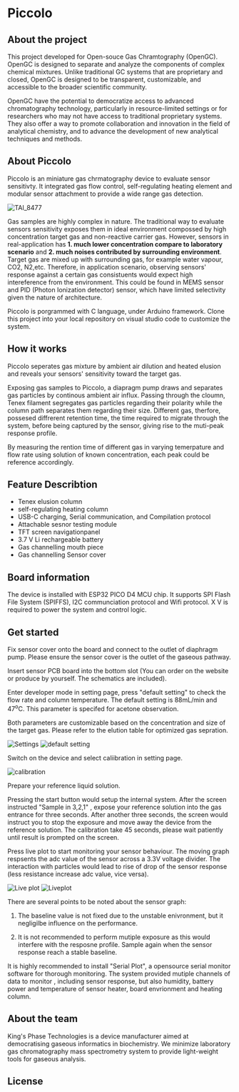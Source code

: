 # Piccolo
## About the project
This project developed for Open-souce Gas Chramtography (OpenGC). OpenGC is designed to separate and analyze the components of complex chemical mixtures. Unlike traditional GC systems that are proprietary and closed, OpenGC is designed to be transparent, customizable, and accessible to the broader scientific community.

OpenGC have the potential to democratize access to advanced chromatography technology, particularly in resource-limited settings or for researchers who may not have access to traditional proprietary systems. They also offer a way to promote collaboration and innovation in the field of analytical chemistry, and to advance the development of new analytical techniques and methods.

## About Piccolo
Piccolo is an miniature gas chrmatography device to evaluate sensor sensitivty. It integrated gas flow control, self-regulating heating element and modular sensor attachment to provide a wide range gas detection. 

![TAI_8477](https://user-images.githubusercontent.com/78717679/222635831-722b8976-42af-47da-9b0c-7ac461033310.jpg)

Gas samples are highly complex in nature. The traditional way to evaluate sensors sensitivity exposes them in ideal environment compossed by high concentration target gas and non-reactive carrier gas. However, sensors in real-application has **1. much lower concentration compare to laboratory scenario** and **2. much noises contributed by surrounding environment**. Target gas are mixed up with surrounding gas, for example water vapour, CO2, N2,etc. Therefore, in application scenario, observing sensors' response against a certain gas consistuents would expect high intereference from the environment. This could be found in MEMS sensor and PID (Photon Ionization detector) sensor, which have limited selectivity given the nature of architecture. 

Piccolo is porgrammed with C language, under Arduino framework.  Clone this project into your local repository on visual studio code to customize the system.

## How it works
Piccolo seperates gas mixture by ambient air dilution and heated elusion and reveals your sensors' sensitivity toward the target gas. 

Exposing gas samples to Piccolo, a diapragm pump draws and separates gas particles by continous ambient air influx. Passing through the cloumn, Tenex filament segregates gas particles regarding their polarity while the column path separates them regarding their size. Different gas, therfore, possesed diffrerent retention time, the time required to migrate through the system, before being captured by the sensor, giving rise to the muti-peak response profile. 

By measuring the rention time of different gas in varying temerpature and flow rate using solution of known concentration, each peak could be reference accordingly. 

## Feature Describtion
- Tenex elusion column 
- self-regulating heating column 
- USB-C charging, Serial communication, and Compilation protocol 
- Attachable sesnor testing module 
- TFT screen navigationpanel
- 3.7 V Li rechargeable battery
- Gas channelling mouth piece
- Gas channelling Sensor cover

## Board information
The device is installed with ESP32 PICO D4 MCU chip. It supports SPI Flash File System (SPIFFS), I2C communciation protocol and Wifi protocol. X V is required to power the system and control logic. 

## Get started
Fix sensor cover onto the board and connect to the outlet of diaphragm pump. Please ensure the sensor cover is the outlet of the gaseous pathway. 

Insert sensor PCB board into the bottom slot (You can order on the website or produce by yourself. The schematics are included).

Enter developer mode in setting page, press "default setting" to check the flow rate and column temperature. The default setting is 88mL/min and 47<sup>o</sup>C. This parameter is specifed for acetone observation. 

Both parameters are customizable based on the concentration and size of the target gas. Please refer to the elution table for optimized gas sepration.

![Settings](https://user-images.githubusercontent.com/78717679/223623694-25d4c44a-1d6f-4687-bf49-55f7ef92d335.jpg)
![default setting](https://user-images.githubusercontent.com/78717679/223623646-0b8d332c-53ab-4d40-9056-9b5e2709b582.jpg)

Switch on the device and select caliibration in setting page. 

![calibration](https://user-images.githubusercontent.com/78717679/223623664-d43c9aa0-7ff5-499a-855d-edf785c04802.jpg)

Prepare your reference liquid solution. 

Pressing the start button would setup the internal system. After the screen instructed "Sample in 3,2,1" , expose your reference solution into the gas entrance for three seconds. After another three seconds, the screen would instruct you to stop the exposure and move away the device from the reference solution.
The calibration take 45 seconds, please wait patiently until result is prompted on the screen.

Press live plot to start monitoring your sensor behaviour. The moving graph respsents the adc value of the sensor across a 3.3V voltage divider. The interaction with particles would lead to rise of drop of the sensor response (less resistance increase adc value, vice versa). 

![Live plot](https://user-images.githubusercontent.com/78717679/223623717-679ed078-0bf3-4168-afa9-610c760599b1.jpg)
![Liveplot](https://user-images.githubusercontent.com/78717679/223653145-31181973-6d11-4407-836a-fa1e5864021f.jpg)


There are several points to be noted about the sensor graph:

1. The baseline value is not fixed due to the unstable enivronment, but it negligilbe influence on the performance. 

2. It is not recommended to perform mutiple exposure as this would interfere with the resposne profile. Sample again when the sensor response reach a stable baseline.
    
It is highly recommended to install "Serial Plot", a opensource serial monitor software for thorough monitoring. The system provided mutiple channels of data to monitor , including sensor response, but also humidity, battery power and temperature of sensor heater, board envrionment and heating column.
 

## About the team
King's Phase Technologies is a device manufacturer aimed at democratising gaseous informatics in biochemistry. We minimize laboratory gas chromatography mass spectrometry system to provide light-weight tools for gaseous analysis. 

## License

